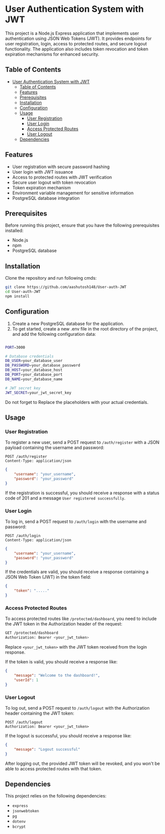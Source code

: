 # User Authentication System with JWT

This project is a Node.js Express application that implements user authentication using JSON Web Tokens (JWT). It provides endpoints for user registration, login, access to protected routes, and secure logout functionality. The application also includes token revocation and token expiration mechanisms for enhanced security.

## Table of Contents

- [User Authentication System with JWT](#user-authentication-system-with-jwt)
  - [Table of Contents](#table-of-contents)
  - [Features](#features)
  - [Prerequisites](#prerequisites)
  - [Installation](#installation)
  - [Configuration](#configuration)
  - [Usage](#usage)
    - [User Registration](#user-registration)
    - [User Login](#user-login)
    - [Access Protected Routes](#access-protected-routes)
    - [User Logout](#user-logout)
  - [Dependencies](#dependencies)

## Features

-   User registration with secure password hashing
-   User login with JWT issuance
-   Access to protected routes with JWT verification
-   Secure user logout with token revocation
-   Token expiration mechanism
-   Environment variable management for sensitive information
-   PostgreSQL database integration

## Prerequisites

Before running this project, ensure that you have the following prerequisites installed:

-   Node.js
-   npm
-   PostgreSQL database

## Installation

Clone the repository and run following cmds:

```bash
git clone https://github.com/aashutosh148/User-auth-JWT
cd User-auth-JWT
npm install
```

## Configuration

1. Create a new PostgreSQL database for the application.
2. To get started, create a new .env file in the root directory of the project, and add the following configuration data:

```bash

PORT=3000

# Database credentials
DB_USER=your_database_user
DB_PASSWORD=your_database_password
DB_HOST=your_database_host
DB_PORT=your_database_port
DB_NAME=your_database_name

# JWT secret key
JWT_SECRET=your_jwt_secret_key
```

Do not forget to Replace the placeholders with your actual credentials.

## Usage

### User Registration

To register a new user, send a POST request to `/auth/register` with a JSON payload containing the username and password:

```
POST /auth/register
Content-Type: application/json
```

```json
{
	"username": "your_username",
	"password": "your_password"
}
```

If the registration is successful, you should receive a response with a status code of 201 and a message `User registered successfully`.

### User Login

To log in, send a POST request to `/auth/login` with the username and password:

```
POST /auth/login
Content-Type: application/json
```

```json
{
	"username": "your_username",
	"password": "your_password"
}
```

If the credentials are valid, you should receive a response containing a JSON Web Token (JWT) in the token field:

```json
{
	"token": "....."
}
```

### Access Protected Routes

To access protected routes like `/protected/dashboard`, you need to include the JWT token in the Authorization header of the request:

```bash
GET /protected/dashboard
Authorization: Bearer <your_jwt_token>
```

Replace `<your_jwt_token>` with the JWT token received from the login response.

If the token is valid, you should receive a response like:

```json
{
	"message": "Welcome to the dashboard!",
	"userId": 1
}
```

### User Logout

To log out, send a POST request to `/auth/logout` with the Authorization header containing the JWT token:

```
POST /auth/logout
Authorization: Bearer <your_jwt_token>
```

If the logout is successful, you should receive a response like:

```json
{
	"message": "Logout successful"
}
```

After logging out, the provided JWT token will be revoked, and you won't be able to access protected routes with that token.

## Dependencies

This project relies on the following dependencies:

-   `express`
-   `jsonwebtoken`
-   `pg`
-   `dotenv`
-   `bcrypt`
